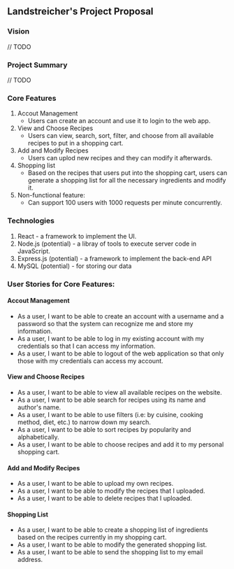 ## Landstreicher's Project Proposal

### Vision

// TODO

### Project Summary

// TODO

### Core Features

1. Accout Management
    - Users can create an account and use it to login to the web app.
2. View and Choose Recipes
    - Users can view, search, sort, filter, and choose from all available recipes to put in a shopping cart.
3. Add and Modify Recipes
    - Users can uplod new recipes and they can modify it afterwards.
4. Shopping list
    - Based on the recipes that users put into the shopping cart, users can generate a shopping list for all the necessary ingredients and modify it.
5. Non-functional feature:
    - Can support 100 users with 1000 requests per minute concurrently.

### Technologies
1. React - a framework to implement the UI.
2. Node.js (potential) - a libray of tools to execute server code in JavaScript.
3. Express.js (potential) - a framework to implement the back-end API
4. MySQL (potential) - for storing our data

### User Stories for Core Features:

#### Accout Management

- As a user, I want to be able to create an account with a username and a password so that the system can recognize me and store my information.
- As a user, I want to be able to log in my existing account with my credentials so that I can access my information.
- As a user, I want to be able to logout of the web application so that only those with my credentials can access my account.

#### View and Choose Recipes

- As a user, I want to be able to view all available recipes on the website.
- As a user, I want to be able search for recipes using its name and author's name.
- As a user, I want to be able to use filters (i.e: by cuisine, cooking method, diet, etc.) to narrow down my search.
- As a user, I want to be able to sort recipes by popularity and alphabetically.
- As a user, I want to be able to choose recipes and add it to my personal shopping cart.

#### Add and Modify Recipes

- As a user, I want to be able to upload my own recipes.
- As a user, I want to be able to modify the recipes that I uploaded.
- As a user, I want to be able to delete recipes that I uploaded.

#### Shopping List

- As a user, I want to be able to create a shopping list of ingredients based on the recipes currently in my shopping cart.
- As a user, I want to be able to modify the generated shopping list.
- As a user, I want to be able to send the shopping list to my email address.
